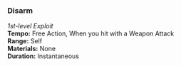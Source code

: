 ### Disarm
*1st-level Exploit*  
**Tempo:** Free Action, When you hit with a Weapon Attack  
**Range:** Self  
**Materials:** None  
**Duration:** Instantaneous  
